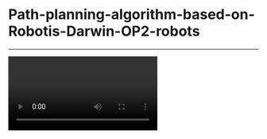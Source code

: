 # Path-planning-algorithm-based-on-Robotis-Darwin-OP2-robots


---


<video srr="amuse.mp4" controls>
    Amusing Video about the Darwin robot
</video>